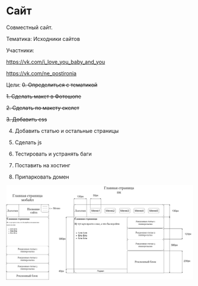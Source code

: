 # Сайт
Совместный сайт.

Тематика: Исходники сайтов

Участники: 

 https://vk.com/i_love_you_baby_and_you
 
 https://vk.com/ne_postironia

Цели: 
~~0. Определиться с тематикой~~

~~1. Сделать макет в Фотошопе~~

~~2. Сделать по макету скелет~~

~~3. Добавить css~~

 4. Добавить статью и остальные страницы

 5. Сделать js

 6. Тестировать и устранять баги

 7. Поставить на хостинг

 8. Припарковать домен


![Макет](https://github.com/Vlad2030/team/blob/main/Макет.png)

